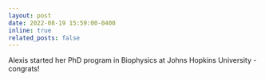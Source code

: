 ```yaml
---
layout: post
date: 2022-08-19 15:59:00-0400
inline: true
related_posts: false
---
```


Alexis started her PhD program in Biophysics at Johns Hopkins University - congrats!
